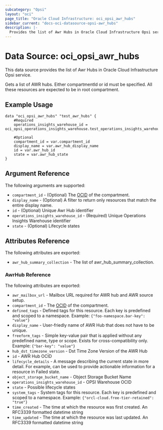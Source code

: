 ```yaml
---
subcategory: "Opsi"
layout: "oci"
page_title: "Oracle Cloud Infrastructure: oci_opsi_awr_hubs"
sidebar_current: "docs-oci-datasource-opsi-awr_hubs"
description: |-
  Provides the list of Awr Hubs in Oracle Cloud Infrastructure Opsi service
---
```


# Data Source: oci_opsi_awr_hubs
This data source provides the list of Awr Hubs in Oracle Cloud Infrastructure Opsi service.

Gets a list of AWR hubs. Either compartmentId or id must be specified. All these resources are expected to be in root compartment. 


## Example Usage

```hcl
data "oci_opsi_awr_hubs" "test_awr_hubs" {
	#Required
	operations_insights_warehouse_id = oci_opsi_operations_insights_warehouse.test_operations_insights_warehouse.id

	#Optional
	compartment_id = var.compartment_id
	display_name = var.awr_hub_display_name
	id = var.awr_hub_id
	state = var.awr_hub_state
}
```

## Argument Reference

The following arguments are supported:

* `compartment_id` - (Optional) The [OCID](https://docs.cloud.oracle.com/iaas/Content/General/Concepts/identifiers.htm) of the compartment.
* `display_name` - (Optional) A filter to return only resources that match the entire display name.
* `id` - (Optional) Unique Awr Hub identifier
* `operations_insights_warehouse_id` - (Required) Unique Operations Insights Warehouse identifier
* `state` - (Optional) Lifecycle states


## Attributes Reference

The following attributes are exported:

* `awr_hub_summary_collection` - The list of awr_hub_summary_collection.

### AwrHub Reference

The following attributes are exported:

* `awr_mailbox_url` - Mailbox URL required for AWR hub and AWR source setup.
* `compartment_id` - The [OCID](https://docs.cloud.oracle.com/iaas/Content/General/Concepts/identifiers.htm) of the compartment.
* `defined_tags` - Defined tags for this resource. Each key is predefined and scoped to a namespace. Example: `{"foo-namespace.bar-key": "value"}` 
* `display_name` - User-friedly name of AWR Hub that does not have to be unique.
* `freeform_tags` - Simple key-value pair that is applied without any predefined name, type or scope. Exists for cross-compatibility only. Example: `{"bar-key": "value"}` 
* `hub_dst_timezone_version` - Dst Time Zone Version of the AWR Hub
* `id` - AWR Hub OCID
* `lifecycle_details` - A message describing the current state in more detail. For example, can be used to provide actionable information for a resource in Failed state.
* `object_storage_bucket_name` - Object Storage Bucket Name
* `operations_insights_warehouse_id` - OPSI Warehouse OCID
* `state` - Possible lifecycle states
* `system_tags` - System tags for this resource. Each key is predefined and scoped to a namespace. Example: `{"orcl-cloud.free-tier-retained": "true"}` 
* `time_created` - The time at which the resource was first created. An RFC3339 formatted datetime string
* `time_updated` - The time at which the resource was last updated. An RFC3339 formatted datetime string

